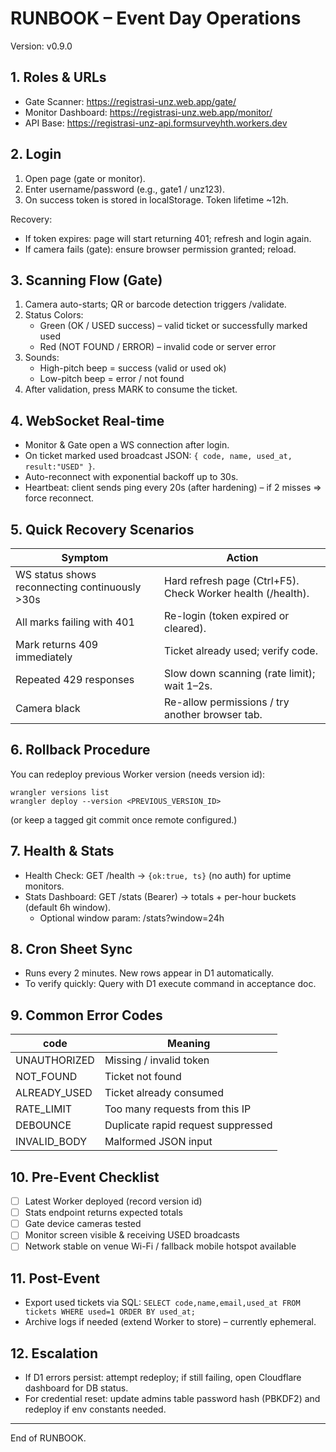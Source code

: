 # RUNBOOK – Event Day Operations

Version: v0.9.0

## 1. Roles & URLs

- Gate Scanner: https://registrasi-unz.web.app/gate/
- Monitor Dashboard: https://registrasi-unz.web.app/monitor/
- API Base: https://registrasi-unz-api.formsurveyhth.workers.dev

## 2. Login

1. Open page (gate or monitor).
2. Enter username/password (e.g., gate1 / unz123).
3. On success token is stored in localStorage. Token lifetime ~12h.

Recovery:

- If token expires: page will start returning 401; refresh and login again.
- If camera fails (gate): ensure browser permission granted; reload.

## 3. Scanning Flow (Gate)

1. Camera auto-starts; QR or barcode detection triggers /validate.
2. Status Colors:
   - Green (OK / USED success) – valid ticket or successfully marked used
   - Red (NOT FOUND / ERROR) – invalid code or server error
3. Sounds:
   - High-pitch beep = success (valid or used ok)
   - Low-pitch beep = error / not found
4. After validation, press MARK to consume the ticket.

## 4. WebSocket Real-time

- Monitor & Gate open a WS connection after login.
- On ticket marked used broadcast JSON: `{ code, name, used_at, result:"USED" }`.
- Auto-reconnect with exponential backoff up to 30s.
- Heartbeat: client sends ping every 20s (after hardening) – if 2 misses => force reconnect.

## 5. Quick Recovery Scenarios

| Symptom                                        | Action                                                      |
| ---------------------------------------------- | ----------------------------------------------------------- |
| WS status shows reconnecting continuously >30s | Hard refresh page (Ctrl+F5). Check Worker health (/health). |
| All marks failing with 401                     | Re-login (token expired or cleared).                        |
| Mark returns 409 immediately                   | Ticket already used; verify code.                           |
| Repeated 429 responses                         | Slow down scanning (rate limit); wait 1–2s.                 |
| Camera black                                   | Re-allow permissions / try another browser tab.             |

## 6. Rollback Procedure

You can redeploy previous Worker version (needs version id):

```
wrangler versions list
wrangler deploy --version <PREVIOUS_VERSION_ID>
```

(or keep a tagged git commit once remote configured.)

## 7. Health & Stats

- Health Check: GET /health -> `{ok:true, ts}` (no auth) for uptime monitors.
- Stats Dashboard: GET /stats (Bearer) -> totals + per-hour buckets (default 6h window).
  - Optional window param: /stats?window=24h

## 8. Cron Sheet Sync

- Runs every 2 minutes. New rows appear in D1 automatically.
- To verify quickly: Query with D1 execute command in acceptance doc.

## 9. Common Error Codes

| code         | Meaning                            |
| ------------ | ---------------------------------- |
| UNAUTHORIZED | Missing / invalid token            |
| NOT_FOUND    | Ticket not found                   |
| ALREADY_USED | Ticket already consumed            |
| RATE_LIMIT   | Too many requests from this IP     |
| DEBOUNCE     | Duplicate rapid request suppressed |
| INVALID_BODY | Malformed JSON input               |

## 10. Pre-Event Checklist

- [ ] Latest Worker deployed (record version id)
- [ ] Stats endpoint returns expected totals
- [ ] Gate device cameras tested
- [ ] Monitor screen visible & receiving USED broadcasts
- [ ] Network stable on venue Wi-Fi / fallback mobile hotspot available

## 11. Post-Event

- Export used tickets via SQL: `SELECT code,name,email,used_at FROM tickets WHERE used=1 ORDER BY used_at;`
- Archive logs if needed (extend Worker to store) – currently ephemeral.

## 12. Escalation

- If D1 errors persist: attempt redeploy; if still failing, open Cloudflare dashboard for DB status.
- For credential reset: update admins table password hash (PBKDF2) and redeploy if env constants needed.

---

End of RUNBOOK.
